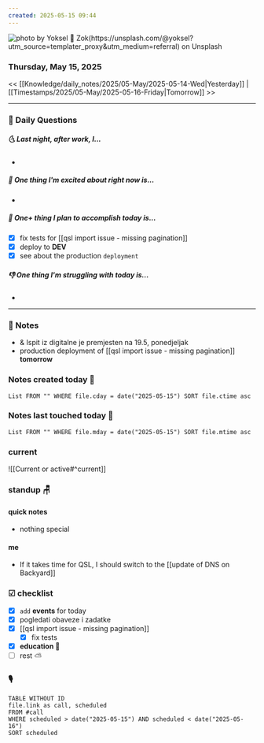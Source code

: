 ```yaml
---
created: 2025-05-15 09:44
---
```

![photo by Yoksel 🌿 Zok(https://unsplash.com/@yoksel?utm_source=templater_proxy&utm_medium=referral) on Unsplash](https://images.unsplash.com/photo-1613236116431-56bc4aabe4ce?crop=entropy&cs=srgb&fm=jpg&ixid=M3w2NDU1OTF8MHwxfHJhbmRvbXx8fHx8fHx8fDE3NDcyOTUwNzN8&ixlib=rb-4.1.0&q=85&w=200&h=200)
### Thursday, May 15, 2025

<< [[Knowledge/daily_notes/2025/05-May/2025-05-14-Wed|Yesterday]] | [[Timestamps/2025/05-May/2025-05-16-Friday|Tomorrow]] >>

___
### 📅 Daily Questions
##### 🌜 **Last night, after work, I...**
- 

##### 🙌 **One thing I'm excited about right now is...**
- 

##### 🚀 **One+ thing I plan to accomplish today is...**
- [x] fix tests for [[qsl import issue - missing pagination]]
- [x] deploy to **DEV**
- [x] see about the production `deployment`

##### 👎 **One thing I'm struggling with today is...**
- 

---
### 📝 Notes
- & Ispit iz digitalne je premjesten na 19.5, ponedjeljak
- production deployment of [[qsl import issue - missing pagination]] **tomorrow**

### Notes created today 🌅
```dataview
List FROM "" WHERE file.cday = date("2025-05-15") SORT file.ctime asc
```

### Notes last touched today 🌄
```dataview
List FROM "" WHERE file.mday = date("2025-05-15") SORT file.mtime asc
`````
### **current**
![[Current or active#^current]]

### **standup** 🪑

#### quick notes
- nothing special
#### me 
- If it takes time for QSL, I should switch to the [[update of DNS on Backyard]]

### ☑ checklist
- [x] `add` **events** for today
- [x] pogledati  obaveze i zadatke
- [x] [[qsl import issue - missing pagination]]
	- [x] fix tests
- [x] **education 🎒**
- [ ] rest ⛅ 

### 🎙

```dataview
TABLE WITHOUT ID
file.link as call, scheduled
FROM #call
WHERE scheduled > date("2025-05-15") AND scheduled < date("2025-05-16")
SORT scheduled
```
